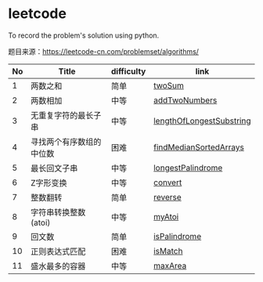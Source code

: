 # leetcode
To record the problem's solution using python.

题目来源：https://leetcode-cn.com/problemset/algorithms/

No  | Title | difficulty | link
---- | ---- | ---- | ----
1 | 两数之和 | 简单 | [twoSum](https://github.com/Zhenjiang-Liu/leetcode/blob/master/twoSum/twoSum.py)
2 | 两数相加 | 中等 | [addTwoNumbers](https://github.com/Zhenjiang-Liu/leetcode/blob/master/addTwoNumbers/addTwoNumbers.py)
3 | 无重复字符的最长子串 | 中等 | [lengthOfLongestSubstring](https://github.com/Zhenjiang-Liu/leetcode/blob/master/lengthOfLongestSubstring/lengthOfLongestSubstring.py)
4 | 寻找两个有序数组的中位数 | 困难 | [findMedianSortedArrays](https://github.com/Zhenjiang-Liu/leetcode/blob/master/findMedianSortedArrays/findMedianSortedArrays.py)
5 | 最长回文子串 | 中等 | [longestPalindrome](https://github.com/Zhenjiang-Liu/leetcode/blob/master/longestPalindrome/longestPalindrome.py)
6 | Z字形变换 | 中等 | [convert](https://github.com/Zhenjiang-Liu/leetcode/blob/master/convert/convert.py)
7 | 整数翻转 | 简单 | [reverse](https://github.com/Zhenjiang-Liu/leetcode/blob/master/reverse/reverse.py)
8 | 字符串转换整数 (atoi) | 中等 | [myAtoi](https://github.com/Zhenjiang-Liu/leetcode/blob/master/myAtoi/myAtoi.py)
9 | 回文数 | 简单 | [isPalindrome](https://github.com/Zhenjiang-Liu/leetcode/blob/master/isPalindrome/isPalindrome.py)
10 | 正则表达式匹配 | 困难 | [isMatch](https://github.com/Zhenjiang-Liu/leetcode/blob/master/isMatch/isMatch.py)
11 | 盛水最多的容器 | 中等 | [maxArea](https://github.com/Zhenjiang-Liu/leetcode/blob/master/maxArea/maxArea.py)

